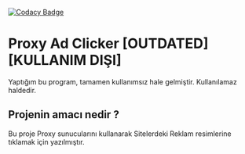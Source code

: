 
[![Codacy Badge](https://api.codacy.com/project/badge/Grade/64126cdecbda4ebbbf79270f23fd2eb2)](https://www.codacy.com/manual/Iamknownasfesal/proxyadclicker?utm_source=github.com&amp;utm_medium=referral&amp;utm_content=Iamknownasfesal/proxyadclicker&amp;utm_campaign=Badge_Grade)

# Proxy Ad Clicker [OUTDATED] [KULLANIM DIŞI]

Yaptığım bu program, tamamen kullanımsız hale gelmiştir. Kullanılamaz haldedir.

## Projenin amacı nedir ?
Bu proje Proxy sunucularını kullanarak Sitelerdeki Reklam resimlerine tıklamak için yazılmıştır.
